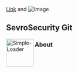 [Link](https://sevrosecurity.com) and ![Image](https://sevrosecurity.com/wp-content/uploads/2019/09/ss_icon.png)
## SevroSecurity Git

<a href ="https://sevrosecurity.com">
  <img src="https://sevrosecurity.com/wp-content/uploads/2019/09/ss_icon.png"
    title="Simple-Loader" align="left" height=75 length=75 />
    </a>

### About
